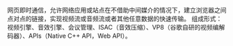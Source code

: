 网页即时通信，允许网络应用或站点在不借助中间媒介的情况下，建立浏览器之间点对点的链接，实现视频流或音频流或者其他任意数据的快速传输。
组成形式：视频引擎、音效引擎、会议管理、ISAC（音效压缩）、VP8（谷歌自研的视频编解码器）、APIs（Native C++ API，Web API）。